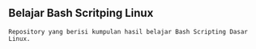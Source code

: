 ## Belajar Bash Scritping Linux

```
Repository yang berisi kumpulan hasil belajar Bash Scripting Dasar Linux.
```